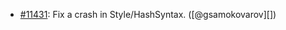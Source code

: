 * [#11431](https://github.com/rubocop/rubocop/pull/11431): Fix a crash in Style/HashSyntax. ([@gsamokovarov][])
